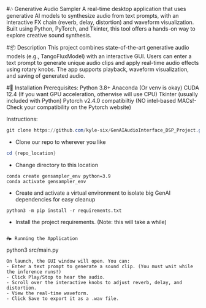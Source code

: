 #🎶 Generative Audio Sampler
A real-time desktop application that uses generative AI models to synthesize audio from text prompts, with an interactive FX chain (reverb, delay, distortion) and waveform visualization. Built using Python, PyTorch, and Tkinter, this tool offers a hands-on way to explore creative sound synthesis.

#📦 Description
This project combines state-of-the-art generative audio models (e.g., TangoFluxModel) with an interactive GUI. Users can enter a text prompt to generate unique audio clips and apply real-time audio effects using rotary knobs. The app supports playback, waveform visualization, and saving of generated audio.

#🚀 Installation
Prerequisites:
    Python 3.8+
    Anaconda (Or venv is okay)
    CUDA 12.4 (If you want GPU acceleration, otherwise will use CPU)
    Tkinter (usually included with Python)
    Pytorch v2.4.0 compatibiltiy (NO intel-based MACs!- Check your compatibility on the Pytorch website)

Instructions:
```PowerShell
git clone https://github.com/kyle-six/GenAIAudioInterface_DSP_Project.git
```
- Clone our repo to wherever you like
```PowerShell
cd {repo_location}
```
- Change directory to this location
```
conda create gensampler_env python=3.9
conda activate gensampler_env
```
- Create and activate a virtual environment to isolate big GenAI dependencies for easy cleanup
```
python3 -m pip install -r requirements.txt
```
- Install the project requirements. (Note: this will take a while)
```

#▶️ Running the Application
```
python3 src/main.py
```
On launch, the GUI window will open. You can:
- Enter a text prompt to generate a sound clip. (You must wait while the inference runs!)
- Click Play/Stop to hear the audio.
- Scroll over the interactive knobs to adjust reverb, delay, and distortion.
- View the real-time waveform.
- Click Save to export it as a .wav file.